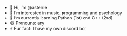 - 👋 Hi, I’m @asterrie
- 👀 I’m interested in music, programming and psychology
- 🌱 I’m currently learning Python (1st) and C++ (2nd)
- 😄 Pronouns: any
- ⚡ Fun fact: I have my own discord bot

<!---
asterrie/asterrie is a ✨ special ✨ repository because its `README.md` (this file) appears on your GitHub profile.
You can click the Preview link to take a look at your changes.
--->
